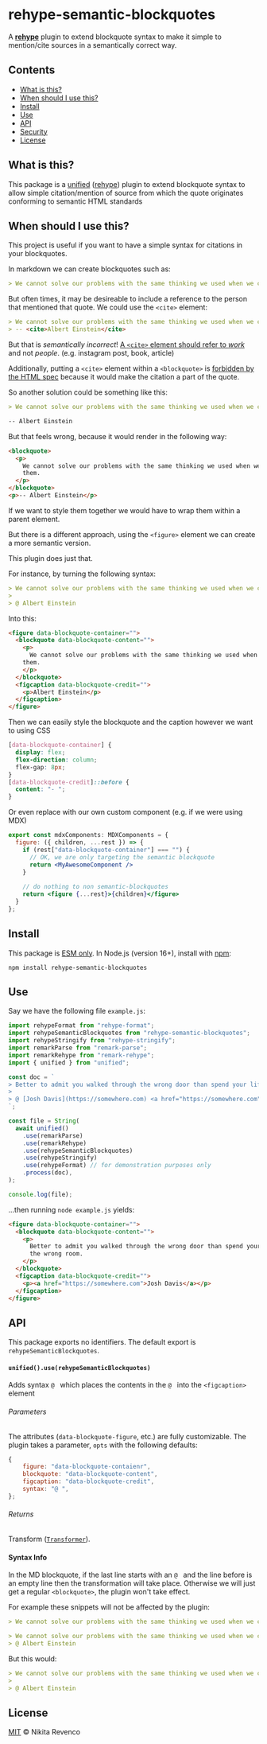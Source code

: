 # rehype-semantic-blockquotes

A **[rehype][]** plugin to extend blockquote syntax to make it simple to mention/cite sources in a semantically correct way.

## Contents

- [What is this?](#what-is-this)
- [When should I use this?](#when-should-i-use-this)
- [Install](#install)
- [Use](#use)
- [API](#api)
- [Security](#security)
- [License](#license)

## What is this?

This package is a [unified][] ([rehype][]) plugin to extend blockquote syntax to allow simple citation/mention of source from which the quote originates conforming to semantic HTML standards

## When should I use this?

This project is useful if you want to have a simple syntax for citations in your blockquotes.

In markdown we can create blockquotes such as:

```md
> We cannot solve our problems with the same thinking we used when we created them.
```

But often times, it may be desireable to include a reference to the person that mentioned that quote.
We could use the `<cite>` element:

```md
> We cannot solve our problems with the same thinking we used when we created them.
> -- <cite>Albert Einstein</cite>
```

But that is _semantically incorrect_! [A `<cite>` element should refer to _work_](https://developer.mozilla.org/en-US/docs/Web/HTML/Element/cite#usage_notes) and not _people_. (e.g. instagram post, book, article)

Additionally, putting a `<cite>` element within a `<blockquote>` is [forbidden by the HTML spec](https://www.w3.org/TR/html5-author/the-blockquote-element.html#the-blockquote-element) because it would make the citation a part of the quote.

So another solution could be something like this:

```md
> We cannot solve our problems with the same thinking we used when we created them.

-- Albert Einstein
```

But that feels wrong, because it would render in the following way:

```html
<blockquote>
  <p>
    We cannot solve our problems with the same thinking we used when we created
    them.
  </p>
</blockquote>
<p>-- Albert Einstein</p>
```

If we want to style them together we would have to wrap them within a parent element.

But there is a different approach, using the `<figure>` element we can create a more semantic version.

This plugin does just that.

For instance, by turning the following syntax:

```md
> We cannot solve our problems with the same thinking we used when we created them.
>
> @ Albert Einstein
```

Into this:

```html
<figure data-blockquote-container="">
  <blockquote data-blockquote-content="">
    <p>
      We cannot solve our problems with the same thinking we used when we created
    them.
    </p>
  </blockquote>
  <figcaption data-blockquote-credit="">
    <p>Albert Einstein</p>
  </figcaption>
</figure>
```

Then we can easily style the blockquote and the caption however we want to using CSS

```css
[data-blockquote-container] {
  display: flex;
  flex-direction: column;
  flex-gap: 8px;
}
[data-blockquote-credit]::before {
  content: "- ";
}
```

Or even replace with our own custom component (e.g. if we were using MDX)

```jsx
export const mdxComponents: MDXComponents = {
  figure: ({ children, ...rest }) => {
    if (rest["data-blockquote-container"] === "") {
      // OK, we are only targeting the semantic blockquote
      return <MyAwesomeComponent />
    }
    
    // do nothing to non semantic-blockquotes
    return <figure {...rest}>{children}</figure>
  }
};
```

## Install

This package is [ESM only][esm]. In Node.js (version 16+), install with [npm][]:

```
npm install rehype-semantic-blockquotes
```

## Use

Say we have the following file `example.js`:

```js
import rehypeFormat from "rehype-format";
import rehypeSemanticBlockquotes from "rehype-semantic-blockquotes";
import rehypeStringify from "rehype-stringify";
import remarkParse from "remark-parse";
import remarkRehype from "remark-rehype";
import { unified } from "unified";

const doc = `
> Better to admit you walked through the wrong door than spend your life in the wrong room.
>
> @ [Josh Davis](https://somewhere.com) <a href="https://somewhere.com"></a>
`;

const file = String(
  await unified()
    .use(remarkParse)
    .use(remarkRehype)
    .use(rehypeSemanticBlockquotes)
    .use(rehypeStringify)
    .use(rehypeFormat) // for demonstration purposes only
    .process(doc),
);

console.log(file);
```

...then running `node example.js` yields:

```html
<figure data-blockquote-container="">
  <blockquote data-blockquote-content="">
    <p>
      Better to admit you walked through the wrong door than spend your life in
      the wrong room.
    </p>
  </blockquote>
  <figcaption data-blockquote-credit="">
    <p><a href="https://somewhere.com">Josh Davis</a></p>
  </figcaption>
</figure>
```

## API

This package exports no identifiers. The default export is `rehypeSemanticBlockquotes`.

#### `unified().use(rehypeSemanticBlockquotes)`

Adds syntax `@ ` which places the contents in the `@ ` into the `<figcaption>` element

###### Parameters

The attributes (`data-blockquote-figure`, etc.) are fully customizable. The plugin takes a parameter, `opts` with the following defaults:

```js
{
    figure: "data-blockquote-contaienr",
    blockquote: "data-blockquote-content",
    figcaption: "data-blockquote-credit",
    syntax: "@ ",
};
```

###### Returns

Transform ([`Transformer`][unified-transformer]).

#### Syntax Info

In the MD blockquote, if the last line starts with an `@ ` and the line before is an empty line then the transformation will take place. Otherwise we will just get a regular `<blockquote>`, the plugin won't take effect.

For example these snippets will not be affected by the plugin:

```md
> We cannot solve our problems with the same thinking we used when we created them.
```

```md
> We cannot solve our problems with the same thinking we used when we created them.
> @ Albert Einstein
```

But this would:

```md
> We cannot solve our problems with the same thinking we used when we created them.
>
> @ Albert Einstein
```

## License

[MIT][license] © Nikita Revenco

[npm]: https://docs.npmjs.com/cli/install
[esm]: https://gist.github.com/sindresorhus/a39789f98801d908bbc7ff3ecc99d99c
[license]: license
[hast]: https://github.com/syntax-tree/hast
[rehype]: https://github.com/rehypejs/rehype
[remark]: https://github.com/remarkjs/remark
[unified]: https://github.com/unifiedjs/unified
[unified-transformer]: https://github.com/unifiedjs/unified#transformer
[wiki-xss]: https://en.wikipedia.org/wiki/Cross-site_scripting
[api-remark-unlink]: #unifieduseremarkvideos
